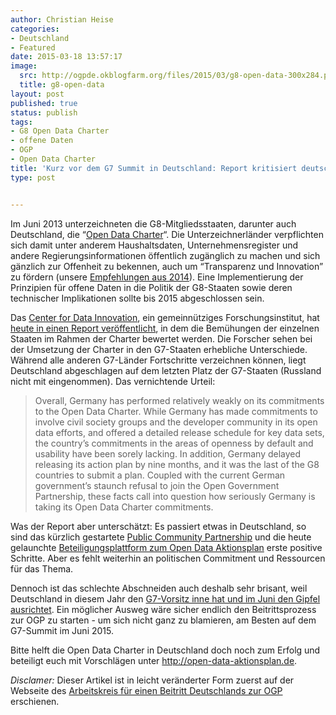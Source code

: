 ```yaml
---
author: Christian Heise
categories:
- Deutschland
- Featured
date: 2015-03-18 13:57:17
image:
  src: http://ogpde.okblogfarm.org/files/2015/03/g8-open-data-300x284.png
  title: g8-open-data
layout: post
published: true
status: publish
tags:
- G8 Open Data Charter
- offene Daten
- OGP
- Open Data Charter
title: 'Kurz vor dem G7 Summit in Deutschland: Report kritisiert deutsche Implementierung von G8 (G7) Open Data Charter'
type: post


---
```


Im Juni 2013 unterzeichneten die G8-Mitgliedsstaaten, darunter auch Deutschland, die “[Open Data Charter](http://okfn.de/2013/06/open-is-the-new-normal-g8-mitglieder-zeichnen-open-data-charter/)“. Die Unterzeichnerländer verpflichten sich damit unter anderem Haushaltsdaten, Unternehmensregister und andere Regierungsinformationen öffentlich zugänglich zu machen und sich gänzlich zur Offenheit zu bekennen, auch um “Transparenz und Innovation” zu fördern (unsere [Empfehlungen aus 2014](http://okfn.de/2014/01/empfehlungen-zum-deutschen-aktionsplan-zur-open-data-charta-der-g8/)). Eine Implementierung der Prinzipien für offene Daten in die Politik der G8-Staaten sowie deren technischer Implikationen sollte bis 2015 abgeschlossen sein. 

Das [Center for Data Innovation](http://www.datainnovation.org), ein gemeinnütziges Forschungsinstitut, hat [heute in einen Report veröffentlicht](http://www.datainnovation.org/2015/03/open-data-in-the-g8/), in dem die Bemühungen der einzelnen Staaten im Rahmen der Charter bewertet werden. Die Forscher sehen bei der Umsetzung der Charter in den G7-Staaten erhebliche Unterschiede. Während alle anderen G7-Länder Fortschritte verzeichnen können, liegt Deutschland abgeschlagen auf dem letzten Platz der G7-Staaten (Russland nicht mit eingenommen). Das vernichtende Urteil:

> Overall, Germany has performed relatively weakly on its commitments to the Open Data Charter. While Germany has made commitments to involve civil society groups and the developer community in its open data efforts, and offered a detailed release schedule for key data sets, the country’s commitments in the areas of openness by default and usability have been sorely lacking. In addition, Germany delayed releasing its action plan by nine months, and it was the last of the G8 countries to submit a plan. Coupled with the current German government’s staunch refusal to join the Open Government Partnership, these facts call into question how seriously Germany is taking its Open Data Charter commitments.

Was der Report aber unterschätzt: Es passiert etwas in Deutschland, so sind das kürzlich gestartete [Public Community Partnership](http://www.gov20.de/aktionsplan_opendata/) und die heute gelaunchte [Beteiligungsplattform zum Open Data Aktionsplan](https://www.open-data-aktionsplan.de/de/) erste positive Schritte. Aber es fehlt weiterhin an politischen Commitment und Ressourcen für das Thema.

Dennoch ist das schlechte Abschneiden auch deshalb sehr brisant, weil Deutschland in diesem Jahr den [G7-Vorsitz inne hat und im Juni den Gipfel ausrichtet](http://www.g7germany.de). Ein möglicher Ausweg wäre sicher endlich den Beitrittsprozess zur OGP zu starten - um sich nicht ganz zu blamieren, am Besten auf dem G7-Summit im Juni 2015.

Bitte helft die Open Data Charter in Deutschland doch noch zum Erfolg und beteiligt euch mit Vorschlägen unter <http://open-data-aktionsplan.de>.

_Disclamer:_ Dieser Artikel ist in leicht veränderter Form zuerst auf der Webseite des [Arbeitskreis für einen Beitritt Deutschlands zur OGP](http://opengovpartnership.de/2015/03/report-sieht-deutschland-auf-dem-letzten-platz-der-g7-staaten-bei-umsetzung-von-open-data/) erschienen.